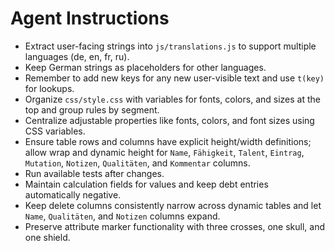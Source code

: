 # Agent Instructions

- Extract user-facing strings into `js/translations.js` to support multiple languages (de, en, fr, ru).
- Keep German strings as placeholders for other languages.
- Remember to add new keys for any new user-visible text and use `t(key)` for lookups.
- Organize `css/style.css` with variables for fonts, colors, and sizes at the top and group rules by segment.
- Centralize adjustable properties like fonts, colors, and font sizes using CSS variables.
- Ensure table rows and columns have explicit height/width definitions; allow wrap and dynamic height for `Name`, `Fähigkeit`, `Talent`, `Eintrag`, `Mutation`, `Notizen`, `Qualitäten`, and `Kommentar` columns.
- Run available tests after changes.
- Maintain calculation fields for values and keep debt entries automatically negative.
- Keep delete columns consistently narrow across dynamic tables and let `Name`, `Qualitäten`, and `Notizen` columns expand.
- Preserve attribute marker functionality with three crosses, one skull, and one shield.


